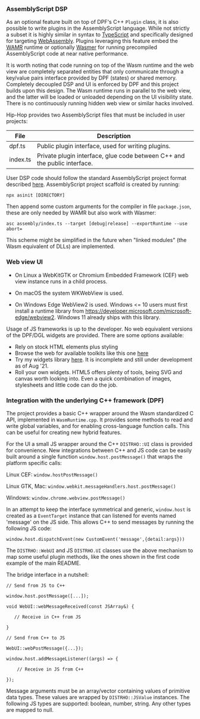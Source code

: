 ### AssemblyScript DSP

As an optional feature built on top of DPF's C++ `Plugin` class, it is also
possible to write plugins in the AssemblyScript language. While not strictly a
subset it is highly similar in syntax to [TypeScript](https://www.typescriptlang.org)
and specifically designed for targeting [WebAssembly](https://webassembly.org).
Plugins leveraging this feature embed the [WAMR](https://github.com/bytecodealliance/wasm-micro-runtime) runtime or optionally [Wasmer](https://github.com/wasmerio/wasmer)
for running precompiled AssemblyScript code at near native performance.

It is worth noting that code running on top of the Wasm runtime and the web view
are completely separated entities that only communicate through a key/value
pairs interface provided by DPF (states) or shared memory. Completely decoupled
DSP and UI is enforced by DPF and this project builds upon this design. The Wasm
runtime runs in parallel to the web view, and the latter will be loaded or
unloaded depending on the UI visibility state. There is no continuously running
hidden web view or similar hacks involved.

Hip-Hop provides two AssemblyScript files that must be included in user projects:

File      | Description
----------|-------------------------------------------------------------
dpf.ts    | Public plugin interface, used for writing plugins.
index.ts  | Private plugin interface, glue code between C++ and the public interface.

User DSP code should follow the standard AssemblyScript project format described
[here](https://www.assemblyscript.org/quick-start.html). AssemblyScript project
scaffold is created by running:

`npx asinit [DIRECTORY]`

Then append some custom arguments for the compiler in file `package.json`,
these are only needed by WAMR but also work with Wasmer:

```
asc assembly/index.ts --target [debug|release] --exportRuntime --use abort=
```

This scheme might be simplified in the future when "linked modules" (the Wasm
equivalent of DLLs) are implemented.

### Web view UI

- On Linux a WebKitGTK or Chromium Embedded Framework (CEF) web view instance
  runs in a child process.

- On macOS the system WKWebView is used.

- On Windows Edge WebView2 is used. Windows <= 10 users must first install a
runtime library from https://developer.microsoft.com/microsoft-edge/webview2.
Windows 11 already ships with this library.

Usage of JS frameworks is up to the developer. No web equivalent versions of the
DPF/DGL widgets are provided. There are some options available:

- Rely on stock HTML elements plus styling
- Browse the web for available toolkits like this one [here](https://github.com/DeutscheSoft/toolkit)
- Try my widgets library [here](https://github.com/lucianoiam/guinda). It
is incomplete and still under development as of Aug '21.
- Roll your own widgets. HTML5 offers plenty of tools, being SVG and canvas
worth looking into. Even a quick combination of images, stylesheets and little
code can do the job.

### Integration with the underlying C++ framework (DPF)

The project provides a basic C++ wrapper around the Wasm standardized C API,
implemented in `WasmRuntime.cpp`. It provides some methods to read and write
global variables, and for enabling cross-language function calls. This can be
useful for creating new hybrid features.

For the UI a small JS wrapper around the C++ `DISTRHO::UI` class is provided
for convenience. New integrations between C++ and JS code can be easily built
around a single function `window.host.postMessage()` that wraps the
platform specific calls:

Linux CEF:
`window.hostPostMessage()`

Linux GTK, Mac:
`window.webkit.messageHandlers.host.postMessage()`

Windows:
`window.chrome.webview.postMessage()`

In an attempt to keep the interface symmetrical and generic, `window.host`
is created as a `EventTarget` instance that can listened for events named
'message' on the JS side. This allows C++ to send messages by running the
following JS code:

`window.host.dispatchEvent(new CustomEvent('message',{detail:args}))`

The `DISTRHO::WebUI` and JS `DISTRHO.UI` classes use the above mechanism
to map some useful plugin methods, like the ones shown in the first code example
of the main README.

The bridge interface in a nutshell:

```
// Send from JS to C++

window.host.postMessage([...]);

void WebUI::webMessageReceived(const JSArray&) {

   // Receive in C++ from JS

}

// Send from C++ to JS

WebUI::webPostMessage({...});

window.host.addMessageListener((args) => {
    
    // Receive in JS from C++

});
```

Message arguments must be an array/vector containing values of primitive data
types. These values are wrapped by `DISTRHO::JSValue` instances. The following
JS types are supported: boolean, number, string. Any other types are mapped to
null.
